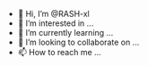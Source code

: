 - 👋 Hi, I’m @RASH-xl
- 👀 I’m interested in ...
- 🌱 I’m currently learning ...
- 💞️ I’m looking to collaborate on ...
- 📫 How to reach me ...

<!---
RASH-xl/RASH-xl is a ✨ special ✨ repository because its `README.md` (this file) appears on your GitHub profile.
You can click the Preview link to take a look at your changes.
--->
